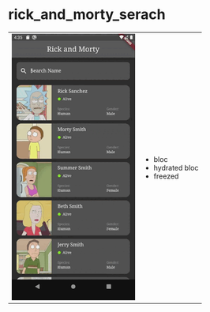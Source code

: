 # rick_and_morty_serach

<table>
  <tr>
    <td> <img src="https://github.com/Sotonka/rick_and_morty_search/raw/main/img/img.gif"> </td>
        <td>
      <ul>
      <li>bloc</li>
      <li>hydrated bloc</li>
      <li>freezed</li>
</ul> 
    </td> 
   </tr> 
</table>
